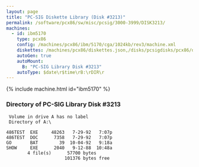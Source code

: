 ```yaml
---
layout: page
title: "PC-SIG Diskette Library (Disk #3213)"
permalink: /software/pcx86/sw/misc/pcsig/3000-3999/DISK3213/
machines:
  - id: ibm5170
    type: pcx86
    config: /machines/pcx86/ibm/5170/cga/1024kb/rev3/machine.xml
    diskettes: /machines/pcx86/diskettes.json,/disks/pcsigdisks/pcx86/diskettes.json
    autoGen: true
    autoMount:
      B: "PC-SIG Library Disk #3213"
    autoType: $date\r$time\rB:\rDIR\r
---
```


{% include machine.html id="ibm5170" %}

### Directory of PC-SIG Library Disk #3213

     Volume in drive A has no label
     Directory of A:\

    486TEST  EXE     48263   7-29-92   7:07p
    486TEST  DOC      7358   7-29-92   7:07p
    GO       BAT        39  10-04-92   9:18a
    SHOW     EXE      2040   9-12-88  10:48a
            4 file(s)      57700 bytes
                          101376 bytes free
